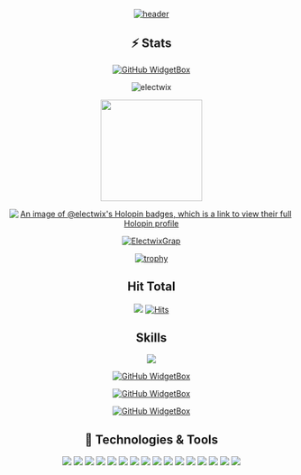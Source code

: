 
<div align="center">

[![header](https://capsule-render.vercel.app/api?type=waving&color=0:EEFF00,100:a82da8&height=300&section=header&text=ElecTwix's%20Github&fontSize=90&animation=fadeIn&fontAlignY=38&desc=Welcome%20to%20%20my%20profile%20&descAlignY=51&descAlign=62)](https://electwix.dev/)

## ⚡ Stats 

[![GitHub WidgetBox](https://github-widgetbox.vercel.app/api/profile?username=ElecTwix&data=followers,repositories,stars,commits)]()

<p><img align="center" src="https://github-readme-streak-stats.herokuapp.com/?user=electwix&theme=dark" alt="electwix" /></p>
<a href="https://github.com/Electwix">
<img height="180em" src="https://github-readme-stats.vercel.app/api?username=Electwix&count_private=true&theme=radical&show_icons=true&hide=stars"/>

[![An image of @electwix's Holopin badges, which is a link to view their full Holopin profile](https://holopin.me/electwix)](https://holopin.io/@electwix)


[![ElectwixGrap](https://github-readme-activity-graph.vercel.app/graph?username=Electwix&hide_border=true&theme=xcode)](https://electwix.dev/)
  
[![trophy](https://github-profile-trophy.vercel.app/?username=Electwix)]([https://github.com/ryo-ma/github-profile-trophy](https://github.com/ElecTwix))
  
  
## Hit Total
![](https://komarev.com/ghpvc/?username=ElecTwix)
[![Hits](https://hits.seeyoufarm.com/api/count/incr/badge.svg?url=https%3A%2F%2Fgithub.com%2FElecTwix&count_bg=%23FF0071&title_bg=%23555555&icon=&icon_color=%23724040&title=hits&edge_flat=false)]()
  
## Skills

[![](https://github-widgetbox.vercel.app/api/skills?names=go,bash,js,cpp,c,csharp,rust,x86,python,PostgreSQL,yaml,json,lua,markdown&includeNames=true)](https://electwix.dev/)
  
 [![GitHub WidgetBox](https://github-widgetbox.vercel.app/api/skills?tools=git,docker,npm,yarn,nodejs,nginx,aws&includeNames=true)](https://electwix.dev/)
  
 [![GitHub WidgetBox](https://github-widgetbox.vercel.app/api/skills?frameworks=vue,svelte,react,bootstrap,tailwind,dotnetcore,dotnet&includeNames=true)](electwix.dev)
  
 [![GitHub WidgetBox](https://github-widgetbox.vercel.app/api/skills?software=linux,vscode&includeNames=true)](https://electwix.dev)
  
## 🔧 Technologies & Tools
[![](https://img.shields.io/badge/OS-Linux-informational?style=flat&logo=linux&logoColor=white&color=ff016e)](electwix.dev)
[![](https://img.shields.io/badge/Linux-Arch-informational?style=flat&logo=archlinux&logoColor=white&color=ff016e)](https://electwix.dev/)
[![](https://img.shields.io/badge/Editor-Nvim-informational?style=flat&logo=neovim&logoColor=white&color=ff016e)](https://electwix.dev/)
[![](https://img.shields.io/badge/Editor-VSCode-informational?style=flat&logo=visualstudiocode&logoColor=white&color=ff016e)](https://electwix.dev/)
[![](https://img.shields.io/badge/Code-Go-informational?style=flat&logo=go&logoColor=white&color=ff016e)](https://electwix.dev/)
[![](https://img.shields.io/badge/Code-C++-informational?style=flat&logo=cplusplus&logoColor=white&color=ff016e)](https://electwix.dev/)
[![](https://img.shields.io/badge/Code-Rust-informational?style=flat&logo=rust&logoColor=white&color=ff016e)](https://electwix.dev/)
[![](https://img.shields.io/badge/Code-C-informational?style=flat&logo=c&logoColor=white&color=ff016e)](https://electwix.dev/)
[![](https://img.shields.io/badge/Code-CSharp-informational?style=flat&logo=csharp&logoColor=white&color=ff016e)](https://electwix.dev/)
[![](https://img.shields.io/badge/Code-Lua-informational?style=flat&logo=lua&logoColor=white&color=ff016e)](https://electwix.dev/)
[![](https://img.shields.io/badge/Code-NodeJS-informational?style=flat&logo=nodedotjs&logoColor=white&color=ff016e)](https://electwix.dev/)
[![](https://img.shields.io/badge/Shell-Bash-informational?style=flat&logo=gnu-bash&logoColor=white&color=ff016e)](https://electwix.dev/)
[![](https://img.shields.io/badge/Tools-SteamCMD-informational?style=flat&logo=steam&logoColor=white&color=ff016e)](https://electwix.dev/)
[![](https://img.shields.io/badge/Tools-Docker-informational?style=flat&logo=docker&logoColor=white&color=ff016e)](https://electwix.dev/)
[![](https://img.shields.io/badge/Cloud-GCP-informational?style=flat&logo=googlecloud&logoColor=white&color=ff016e)](https://electwix.dev/)
[![](https://img.shields.io/badge/Cloud-AWS-informational?style=flat&logo=amazonaws&logoColor=white&color=ff016e)](electwix.dev/)

</div>


